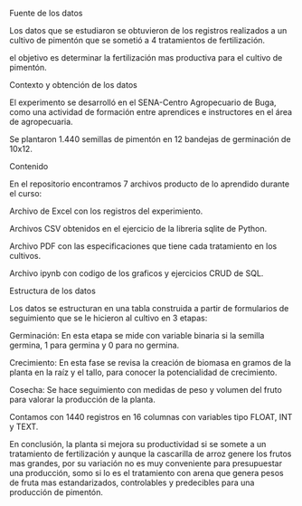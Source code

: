 Fuente de los datos

Los datos que se estudiaron se obtuvieron de los registros realizados a un cultivo de pimentón que se sometió a 4 tratamientos de fertilización.

el objetivo es determinar la fertilización mas productiva para el cultivo de pimentón.

Contexto y obtención de los datos

El experimento se desarrolló en el SENA-Centro Agropecuario de Buga, como una actividad de formación entre aprendices e instructores en el área de agropecuaria.

Se plantaron 1.440 semillas de pimentón en 12 bandejas de germinación de 10x12.

Contenido

En el repositorio encontramos 7 archivos producto de lo aprendido durante el curso:

Archivo de Excel con los registros del experimiento.

Archivos CSV obtenidos en el ejercicio de la libreria sqlite de Python.

Archivo PDF con las especificaciones que tiene cada tratamiento en los cultivos.

Archivo ipynb con codigo de los graficos y ejercicios CRUD de SQL.

Estructura de los datos

Los datos se estructuran en una tabla construida a partir de formularios de seguimiento que se le hicieron al cultivo en 3 etapas:

Germinación: En esta etapa se mide con variable binaria si la semilla germina, 1 para germina y 0 para no germina.

Crecimiento: En esta fase se revisa la creación de biomasa en gramos de la planta en la raíz y el tallo, para conocer la potencialidad de crecimiento.

Cosecha: Se hace seguimiento con medidas de peso y volumen del fruto para valorar la producción de la planta.

Contamos con 1440 registros en 16 columnas con variables tipo FLOAT, INT y TEXT. 

En conclusión, la planta si mejora su productividad si se somete a un tratamiento de fertilización y aunque la cascarilla de arroz genere los frutos mas grandes, por su variación no es muy conveniente para presupuestar una producción, somo si lo es el tratamiento con arena que genera pesos de fruta mas estandarizados, controlables y predecibles para una producción de pimentón.
